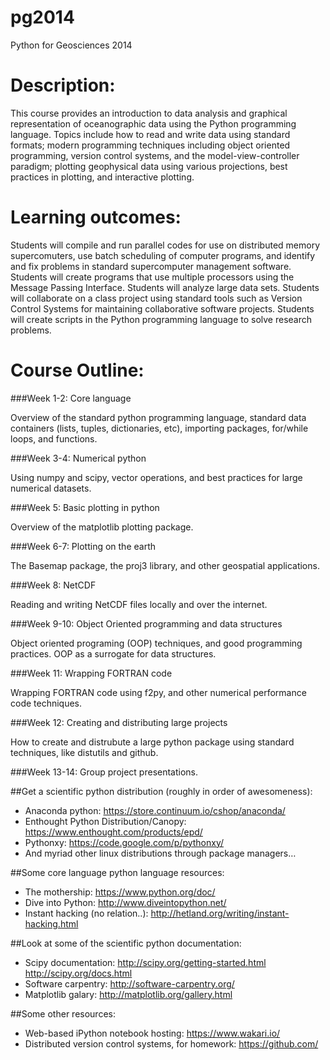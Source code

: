 pg2014
======

Python for Geosciences 2014


Description:
============

This course provides an introduction to data analysis and graphical representation of oceanographic data 
using the Python programming language. Topics include how to read and write data using standard 
formats; modern programming techniques including object oriented programming, version control 
systems, and the model-view-controller paradigm; plotting geophysical data using various projections, 
best practices in plotting, and interactive plotting.

Learning outcomes: 
==================

Students will compile and run parallel codes for use on distributed memory supercomuters, use batch 
scheduling of computer programs, and identify and fix problems in standard supercomputer management 
software. Students will create programs that use multiple processors using the Message Passing 
Interface. Students will analyze large data sets. Students will collaborate on a class project using 
standard tools such as Version Control Systems for maintaining collaborative software projects. Students 
will create scripts in the Python programming language to solve research problems.

Course Outline: 
===============

###Week 1-2: Core language

Overview of the standard python programming language, standard data containers (lists, tuples, dictionaries, etc), 
importing packages, for/while loops, and functions. 

###Week 3-4: Numerical python 

Using numpy and scipy, vector operations, and best practices for large numerical datasets.

###Week 5: Basic plotting in python

Overview of the matplotlib plotting package.

###Week 6-7: Plotting on the earth

The Basemap package, the proj3 library, and other geospatial applications.

###Week 8: NetCDF

Reading and writing NetCDF files locally and over the internet.

###Week 9-10: Object Oriented programming and data structures

Object oriented programing (OOP) techniques, and good programming practices. OOP as a surrogate for data structures.

###Week 11: Wrapping FORTRAN code

Wrapping FORTRAN code using f2py, and other numerical performance code techniques.

###Week 12: Creating and distributing large projects

How to create and distrubute a large python package using standard techniques, like distutils and github.

###Week 13-14: Group project presentations.


##Get a scientific python distribution (roughly in order of awesomeness):

- Anaconda python:
        https://store.continuum.io/cshop/anaconda/
- Enthought Python Distribution/Canopy:
        https://www.enthought.com/products/epd/
- Pythonxy:
        https://code.google.com/p/pythonxy/
- And myriad other linux distributions through package managers…


##Some core language python language resources:

- The mothership:
        https://www.python.org/doc/
- Dive into Python:
        http://www.diveintopython.net/
- Instant hacking (no relation..):
        http://hetland.org/writing/instant-hacking.html


##Look at some of the scientific python documentation:

- Scipy documentation:
        http://scipy.org/getting-started.html
        http://scipy.org/docs.html
- Software carpentry:
        http://software-carpentry.org/
- Matplotlib galary:
        http://matplotlib.org/gallery.html

##Some other resources:

- Web-based iPython notebook hosting:
        https://www.wakari.io/
- Distributed version control systems, for homework:
        https://github.com/